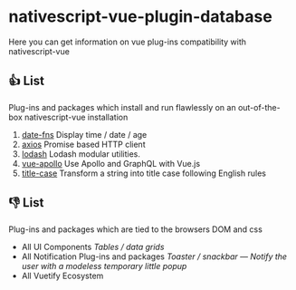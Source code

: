 # nativescript-vue-plugin-database
Here you can get information on vue plug-ins compatibility with nativescript-vue

## :thumbsup: List 
Plug-ins and packages  which install and run flawlessly on an out-of-the-box nativescript-vue installation 
1. [date-fns](https://date-fns.org/) Display time / date / age
2. [axios](https://github.com/axios/axios) Promise based HTTP client
3. [lodash](https://lodash.com/) Lodash modular utilities.
4. [vue-apollo](https://github.com/Akryum/vue-apollo#readme) Use Apollo and GraphQL with Vue.js
5. [title-case](https://github.com/blakeembrey/change-case) Transform a string into title case following English rules


## :thumbsdown: List
Plug-ins and packages  which are tied to the browsers DOM and css
* All UI Components _Tables / data grids_
* All Notification Plug-ins and packages _Toaster / snackbar — Notify the user with a modeless temporary little popup_
* All Vuetify Ecosystem
